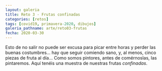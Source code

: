 ```yaml
---
layout: galeria
title: Reto 3 - Frutas confinadas
categories: [retos]
tags: [covid19, primavera-2020, dibujos]
galeria_pathname: arte/reto03-frutas
fecha: 2020-03-30
---
```


Esto de no salir no puede ser excusa para picar entre horas y perder las buenas costumbres... hay que seguir comiendo sano, y, al menos, cinco piezas de fruta al día... Como somos pintores, antes de comérnoslas, las pintaremos. Aquí tenéis una muestra de nuestras frutas *confinadas*.

